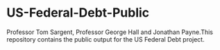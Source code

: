 # US-Federal-Debt-Public
Professor Tom Sargent, Professor George Hall and Jonathan Payne.This repository contains the public output for the US Federal Debt project.
